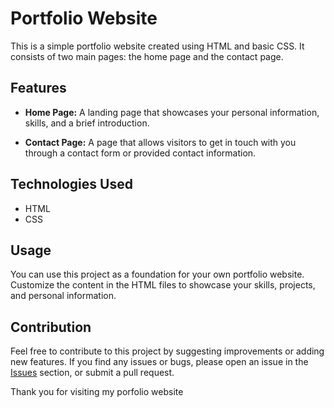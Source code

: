 # Portfolio Website

This is a simple portfolio website created using HTML and basic CSS. It consists of two main pages: the home page and the contact page.

## Features

- **Home Page:** A landing page that showcases your personal information, skills, and a brief introduction.

- **Contact Page:** A page that allows visitors to get in touch with you through a contact form or provided contact information.

## Technologies Used

- HTML
- CSS

## Usage

You can use this project as a foundation for your own portfolio website. Customize the content in the HTML files to showcase your skills, projects, and personal information.

## Contribution

Feel free to contribute to this project by suggesting improvements or adding new features. If you find any issues or bugs, please open an issue in the [Issues](https://github.com/yourusername/your-repo/issues) section, or submit a pull request.

Thank you for visiting my porfolio website


